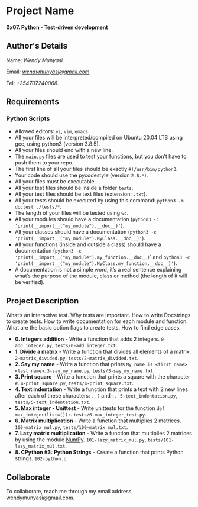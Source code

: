 # Project Name
**0x07. Python - Test-driven development**

## Author's Details
Name: *Wendy Munyasi.*

Email: *wendymunyasi@gmail.com*

Tel: *+254707240068.*

##  Requirements

### Python Scripts
*   Allowed editors: `vi`, `vim`, `emacs`.
*   All your files will be interpreted/compiled on Ubuntu 20.04 LTS using gcc, using python3 (version 3.8.5).
*   All your files should end with a new line.
*   The `main.py` files are used to test your functions, but you don’t have to push them to your repo.
*   The first line of all your files should be exactly `#!/usr/bin/python3`.
*   Your code should use the pycodestyle (version `2.8.*`).
*   All your files must be executable.
*   All your test files should be inside a folder `tests`.
*   All your test files should be text files (extension: `.txt`).
*   All your tests should be executed by using this command: `python3 -m doctest ./tests/*`.
*   The length of your files will be tested using `wc`.
*   All your modules should have a documentation (`python3 -c 'print(__import__("my_module").__doc__)'`).
*   All your classes should have a documentation (`python3 -c 'print(__import__("my_module").MyClass.__doc__)'`).
*   All your functions (inside and outside a class) should have a documentation (`python3 -c 'print(__import__("my_module").my_function.__doc__)`' and `python3 -c 'print(__import__("my_module").MyClass.my_function.__doc__)'`).
*   A documentation is not a simple word, it’s a real sentence explaining what’s the purpose of the module, class or method (the length of it will be verified).


## Project Description
What’s an interactive test.
Why tests are important.
How to write Docstrings to create tests.
How to write documentation for each module and function.
What are the basic option flags to create tests.
How to find edge cases.

* **0. Integers addition** - Write a function that adds 2 integers. `0-add_integer.py`, `tests/0-add_integer.txt`.
* **1. Divide a matrix** - Write a function that divides all elements of a matrix. `2-matrix_divided.py`, `tests/2-matrix_divided.txt`.
* **2. Say my name** - Write a function that prints `My name is <first name> <last name>`. `3-say_my_name.py`, `tests/3-say_my_name.txt`.
* **3. Print square** - Write a function that prints a square with the character `#`. `4-print_square.py`, `tests/4-print_square.txt`.
* **4. Text indentation** - Write a function that prints a text with 2 new lines after each of these characters: `.`, `?` and `:`. ` 5-text_indentation.py`, `tests/5-text_indentation.txt`.
* **5. Max integer - Unittest** - Write unittests for the function `def max_integer(list=[]):`. `tests/6-max_integer_test.py`.
* **6. Matrix multiplication** - Write a function that multiplies 2 matrices. `100-matrix_mul.py`, `tests/100-matrix_mul.txt`.
* **7. Lazy matrix multiplication** - Write a function that multiplies 2 matrices by using the module [NumPy](https://numpy.org/). `101-lazy_matrix_mul.py`, `tests/101-lazy_matrix_mul.txt`.
* **8. CPython #3: Python Strings** - Create a function that prints Python strings. `102-python.c`.

## Collaborate

To collaborate, reach me through my email address wendymunyasi@gmail.com.
